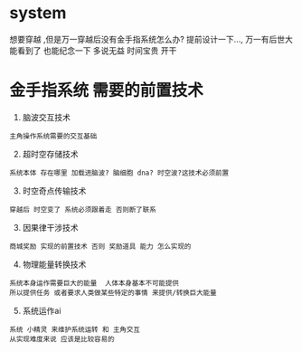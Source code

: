 # system
想要穿越 ,但是万一穿越后没有金手指系统怎么办?  提前设计一下...,
万一有后世大能看到了 也能纪念一下
多说无益 时间宝贵 开干

# 金手指系统 需要的前置技术
1. 脑波交互技术
```
主角操作系统需要的交互基础

```
2. 超时空存储技术
```
系统本体 存在哪里 加载进脑波? 脑细胞 dna? 时空波?这技术必须前置
```
3. 时空奇点传输技术
```
穿越后 时空变了 系统必须跟着走 否则断了联系
```
3. 因果律干涉技术
```
商城奖励 实现的前置技术 否则 奖励道具 能力 怎么实现的 
```
4. 物理能量转换技术
```
系统本身运作需要巨大的能量  人体本身基本不可能提供
所以提供任务 或者要求人类做某些特定的事情 来提供/转换巨大能量
```
5. 系统运作ai
```
系统 小精灵 来维护系统运转 和 主角交互
从实现难度来说 应该是比较容易的
```
